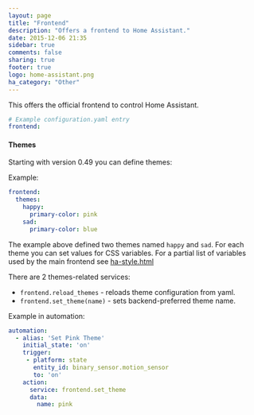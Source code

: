 ```yaml
---
layout: page
title: "Frontend"
description: "Offers a frontend to Home Assistant."
date: 2015-12-06 21:35
sidebar: true
comments: false
sharing: true
footer: true
logo: home-assistant.png
ha_category: "Other"
---
```


This offers the official frontend to control Home Assistant.

```yaml
# Example configuration.yaml entry
frontend:
```

#### Themes
Starting with version 0.49 you can define themes:

Example:
```yaml
frontend:
  themes:
    happy:
      primary-color: pink
    sad:
      primary-color: blue
```

The example above defined two themes named `happy` and `sad`. For each theme you can set values for CSS variables. For a partial list of variables used by the main frontend see [ha-style.html](https://github.com/home-assistant/home-assistant-polymer/blob/master/src/resources/ha-style.html)

There are 2 themes-related services:
 - `frontend.reload_themes` - reloads theme configuration from yaml.
 - `frontend.set_theme(name)` - sets backend-preferred theme name. 

Example in automation:
```yaml
automation:
  - alias: 'Set Pink Theme'
    initial_state: 'on'
    trigger:
     - platform: state
       entity_id: binary_sensor.motion_sensor
       to: 'on'
    action:
      service: frontend.set_theme
      data:
        name: pink
```
